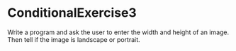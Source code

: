 # ConditionalExercise3
Write a program and ask the user to enter the width and height of an image. Then tell if the image is landscape or portrait.

